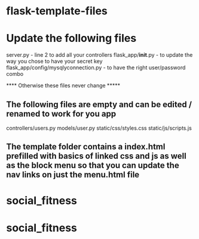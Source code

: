 # flask-template-files


# Update the following files
server.py - line 2 to add all your controllers
flask_app/__init__.py - to update the way you chose to have your secret key
flask_app/config/mysqlyconnection.py -  to have the right user/password combo


**** Otherwise these files never change *****


## The following files are empty and can be edited / renamed to work for you app
controllers/users.py
models/user.py
static/css/styles.css
static/js/scripts.js


## The template folder contains a index.html prefilled with basics of linked css and js as well as the block menu so that you can update the nav links on just the menu.html file
# social_fitness
# social_fitness
